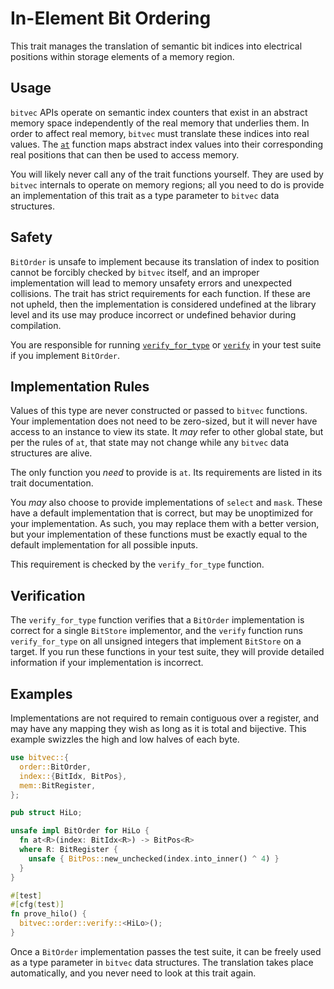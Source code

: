 # In-Element Bit Ordering

This trait manages the translation of semantic bit indices into electrical
positions within storage elements of a memory region.

## Usage

`bitvec` APIs operate on semantic index counters that exist in an abstract
memory space independently of the real memory that underlies them. In order to
affect real memory, `bitvec` must translate these indices into real values. The
[`at`] function maps abstract index values into their corresponding real
positions that can then be used to access memory.

You will likely never call any of the trait functions yourself. They are used by
`bitvec` internals to operate on memory regions; all you need to do is provide
an implementation of this trait as a type parameter to `bitvec` data structures.

## Safety

`BitOrder` is unsafe to implement because its translation of index to position
cannot be forcibly checked by `bitvec` itself, and an improper implementation
will lead to memory unsafety errors and unexpected collisions. The trait has
strict requirements for each function. If these are not upheld, then the
implementation is considered undefined at the library level and its use may
produce incorrect or undefined behavior during compilation.

You are responsible for running [`verify_for_type`] or [`verify`] in your test
suite if you implement `BitOrder`.

## Implementation Rules

Values of this type are never constructed or passed to `bitvec` functions. Your
implementation does not need to be zero-sized, but it will never have access to
an instance to view its state. It *may* refer to other global state, but per the
rules of `at`, that state may not change while any `bitvec` data structures are
alive.

The only function you *need* to provide is `at`. Its requirements are listed in
its trait documentation.

You *may* also choose to provide implementations of `select` and `mask`. These
have a default implementation that is correct, but may be unoptimized for your
implementation. As such, you may replace them with a better version, but your
implementation of these functions must be exactly equal to the default
implementation for all possible inputs.

This requirement is checked by the `verify_for_type` function.

## Verification

The `verify_for_type` function verifies that a `BitOrder` implementation is
correct for a single `BitStore` implementor, and the `verify` function runs
`verify_for_type` on all unsigned integers that implement `BitStore` on a
target. If you run these functions in your test suite, they will provide
detailed information if your implementation is incorrect.

## Examples

Implementations are not required to remain contiguous over a register, and may
have any mapping they wish as long as it is total and bijective. This example
swizzles the high and low halves of each byte.

```rust
use bitvec::{
  order::BitOrder,
  index::{BitIdx, BitPos},
  mem::BitRegister,
};

pub struct HiLo;

unsafe impl BitOrder for HiLo {
  fn at<R>(index: BitIdx<R>) -> BitPos<R>
  where R: BitRegister {
    unsafe { BitPos::new_unchecked(index.into_inner() ^ 4) }
  }
}

#[test]
#[cfg(test)]
fn prove_hilo() {
  bitvec::order::verify::<HiLo>();
}
```

Once a `BitOrder` implementation passes the test suite, it can be freely used as
a type parameter in `bitvec` data structures. The translation takes place
automatically, and you never need to look at this trait again.

[`at`]: Self::at
[`verify`]: crate::order::verify
[`verify_for_type`]: crate::order::verify_for_type
